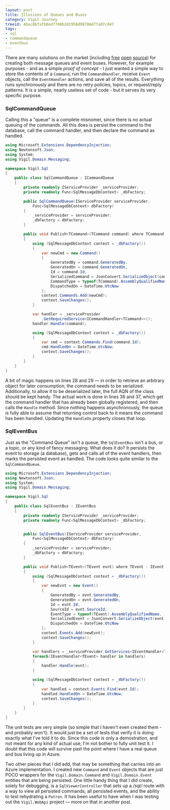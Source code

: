 ```yaml
---
layout: post
title: Illusions of Queues and Buses
category: Vigil Journey
treeid: 4bac8bfafb8ed7748b2d1958d98786d7fa07c047
tags:
- sql
- commandqueue
- eventbus
---
```


There are many solutions on the market (including [free](https://github.com/zeromq/netmq) [open](https://github.com/pardahlman/RawRabbit) [source](https://www.rabbitmq.com/dotnet.html)) for creating both message queues and event buses. However, for example purposes - and as a simple _proof of concept_ - I just wanted a simple way to store the contents of a `Command`, run the `CommandHandler`, receive `Event` objects, call the `EventHandler` actions, and save all of the results. Everything runs synchronously and there are no retry policies, topics, or request/reply patterns. It is a simple, nearly useless set of code - but it serves its very specific purpose.


### SqlCommandQueue

Calling this a "queue" is a complete misnomer, since there is no actual queuing of the commands. All this does is persist the command to the database, call the command handler, and then declare the command as handled.

```csharp
using Microsoft.Extensions.DependencyInjection;
using Newtonsoft.Json;
using System;
using Vigil.Domain.Messaging;

namespace Vigil.Sql
{
    public class SqlCommandQueue : ICommandQueue
    {
        private readonly IServiceProvider _serviceProvider;
        private readonly Func<SqlMessageDbContext> _dbFactory;

        public SqlCommandQueue(IServiceProvider serviceProvider,
            Func<SqlMessageDbContext> dbFactory)
        {
            _serviceProvider = serviceProvider;
            _dbFactory = dbFactory;
        }

        public void Publish<TCommand>(TCommand command) where TCommand : ICommand
        {
            using (SqlMessageDbContext context = _dbFactory())
            {
                var newCmd = new Command()
                {
                    GeneratedBy = command.GeneratedBy,
                    GeneratedOn = command.GeneratedOn,
                    Id = command.Id,
                    SerializedCommand = JsonConvert.SerializeObject(command),
                    CommandType = typeof(TCommand).AssemblyQualifiedName,
                    DispatchedOn = DateTime.UtcNow
                };
                context.Commands.Add(newCmd);
                context.SaveChanges();
            }

            var handler = _serviceProvider
                .GetRequiredService<ICommandHandler<TCommand>>();
            handler.Handle(command);

            using (SqlMessageDbContext context = _dbFactory())
            {
                var cmd = context.Commands.Find(command.Id);
                cmd.HandledOn = DateTime.UtcNow;
                context.SaveChanges();
            }
        }
    }
}
```

A bit of magic happens on lines 28 and 29 &mdash; in order to retrieve an arbitrary object for later consumption, the command needs to be serialized. Additionally, to allow it to be deserialized later, the full AQN of the class should be kept handy. The actual work is done in lines 36 and 37, which get the command handler that has already been globally registered, and then calls the `Handle` method. Since nothing happens asynchronously, the queue is fully able to assume that returning control back to it means the command has been handled. Updating the `HandleOn` property closes that loop.

### SqlEventBus

Just as the "Command Queue" isn't a queue, the `SqlEventBus` isn't a bus, or a topic, or any kind of fancy messaging. What does it do? It persists the event to storage (a database), gets and calls all of the event handlers, then marks the persisted event as handled. The code looks quite similar to the `SqlCommandQueue`.

```csharp
using Microsoft.Extensions.DependencyInjection;
using Newtonsoft.Json;
using System;
using Vigil.Domain.Messaging;

namespace Vigil.Sql
{
    public class SqlEventBus : IEventBus
    {
        private readonly IServiceProvider _serviceProvider;
        private readonly Func<SqlMessageDbContext> _dbFactory;


        public SqlEventBus(IServiceProvider serviceProvider,
            Func<SqlMessageDbContext> dbFactory)
        {
            _serviceProvider = serviceProvider;
            _dbFactory = dbFactory;
        }

        public void Publish<TEvent>(TEvent evnt) where TEvent : IEvent
        {
            using (SqlMessageDbContext context = _dbFactory())
            {
                var newEvnt = new Event()
                {
                    GeneratedBy = evnt.GeneratedBy,
                    GeneratedOn = evnt.GeneratedOn,
                    Id = evnt.Id,
                    SourceId = evnt.SourceId,
                    EventType = typeof(TEvent).AssemblyQualifiedName,
                    SerializedEvent = JsonConvert.SerializeObject(evnt),
                    DispatchedOn = DateTime.UtcNow
                };
                context.Events.Add(newEvnt);
                context.SaveChanges();
            }

            var handlers = _serviceProvider.GetServices<IEventHandler<TEvent>>();
            foreach(IEventHandler<TEvent> handler in handlers)
            {
                handler.Handle(evnt);
            }

            using (SqlMessageDbContext context = _dbFactory())
            {
                var handled = context.Events.Find(evnt.Id);
                handled.HandledOn = DateTime.UtcNow;
                context.SaveChanges();
            }
        }
    }
}
```

The unit tests are very simple (so simple that I haven't even created them - and probably won't). It would just be a set of tests that verify it is doing exactly what I've told it to do. Since this code is only a demostration, and not meant for any kind of actual use, I'm not bother to fully unit test it. I doubt that this code will survive past the point where I have a real queue and bus living up in Azure.

Two other pieces that I did add, that may be something that carries into an Azure implementation. I created new `Command` and `Event` objects that are just POCO wrappers for the `Vigil.Domain.Command` and `Vigil.Domain.Event` entities that are being persisted. One little handy thing that I did create, solely for debugging, is a `SqlViewerController` that sets up a _/sql/_ route with a way to view all persisted commands, all persisted events, and the ability to test rehydrating a `Patron`. It has been useful to have when I was testing out the `Vigil.WebApi` project &mdash; more on that in another post.